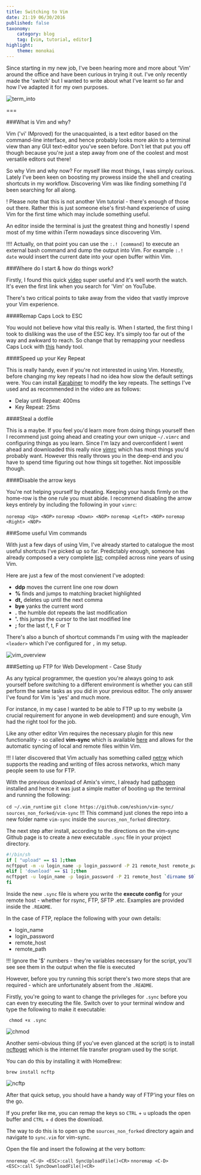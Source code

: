 ```yaml
---
title: Switching to Vim 
date: 21:19 06/30/2016
published: false
taxonomy:
    category: blog
    tag: [vim, tutorial, editor]
highlight:
    theme: monokai
---
```


Since starting in my new job, I've been hearing more and more about 'Vim' around the office and have been curious in trying it out. I've only recently made the 'switch' but I wanted to write about what I've learnt so far and how I've adapted it for my own purposes.

![term_into](vim.svg)


===

###What is Vim and why?

Vim ('vi' IMproved) for the unacquainted, is a text editor based on the command-line interface, and hence probably looks more akin to a terminal view than any GUI text-editor you've seen before. Don't let that put you off though because you're just a step away from one of the coolest and most versatile editors out there!

So why Vim and why now? For myself like most things, I was simply curious. Lately I've been keen on boosting my prowess inside the shell and creating shortcuts in my workflow. Discovering Vim was like finding something I'd been searching for all along. 

! Please note that this is not another Vim tutorial - there's enough of those out there. Rather this is just someone else's first-hand experience of using Vim for the first time which may include something useful. 

An editor inside the terminal is just the greatest thing and honestly I spend most of my time within iTerm nowadays since discovering Vim.

!!!! Actually, on that point you can use the `:.! [command]` to execute an external bash command and dump the output into Vim. For example `:.! date` would insert the current date into your open buffer within Vim.

###Where do I start & how do things work?

Firstly, I found this quick [video](https://www.youtube.com/watch?v=_NUO4JEtkDw) super useful and it's well worth the watch. It's even the first link when you search for 'Vim' on YouTube.

There's two critical points to take away from the video that vastly improve your Vim experience.

####Remap Caps Lock to ESC

You would not believe how vital this really is. When I started, the first thing I took to disliking was the use of the ESC key. It's simply too far out of the way and awkward to reach. So change that by remapping your needless Caps Lock with [this](https://pqrs.org/osx/karabiner/seil.html.en) handy tool. 

####Speed up your Key Repeat

This is really handy, even if you're not interested in using Vim. Honestly, before changing my key repeats I had no idea how slow the default settings were. You can install [Karabiner](https://pqrs.org/osx/karabiner/) to modify the key repeats. The settings I've used and as recommended in the video are as follows:

+ Delay until Repeat: 400ms
+ Key Repeat: 25ms  

####Steal a dotfile

This is a maybe. If you feel you'd learn more from doing things yourself then I recommend just going ahead and creating your own unique `~/.vimrc` and configuring things as you learn. Since I'm lazy and overconfident I went ahead and downloaded this really nice [vimrc](https://github.com/amix/vimrc) which has most things you'd probably want. However this really throws you in the deep-end and you have to spend time figuring out how things sit together. Not impossible though. 

####Disable the arrow keys

You're not helping yourself by cheating. Keeping your hands firmly on the home-row is the one rule you must abide. I recommend disabling the arrow keys entirely by including the following in your `vimrc`:

`noremap <Up> <NOP>`
`noremap <Down> <NOP>`
`noremap <Left> <NOP>`
`noremap <Right> <NOP>`

###Some useful Vim commands

With just a few days of using Vim, I've already started to catalogue the most useful shortcuts I've picked up so far. Predictably enough, someone has already composed a very complete [list](http://rayninfo.co.uk/vimtips.html); compiled across nine years of using Vim.  

Here are just a few of the most convienent I've adopted:

+ **ddp** moves the current line one row down
+ **%** finds and jumps to matching bracket highlighted
+ **dt,** deletes up until the next comma
+ **bye** yanks the current word
+ **.** the humble dot repeats the last modification
+ **'.** this jumps the cursor to the last modified line
+ **;** for the last f, t, F or T

There's also a bunch of shortcut commands I'm using with the mapleader `<leader>` which I've configured for `,` in my setup. 

![vim_overview](vim_overview.png)

###Setting up FTP for Web Development - Case Study

As any typical programmer, the question you're always going to ask yourself before switching to a different environment is whether you can still perform the same tasks as you did in your previous editor. The only answer I've found for Vim is 'yes' and much more. 

For instance, in my case I wanted to be able to FTP up to my website (a crucial requirement for anyone in web development) and sure enough, Vim had the right tool for the job.

Like any other editor Vim requires the necessary plugin for this new functionality - so called **vim-sync** which is available [here](https://github.com/eshion/vim-sync/) and allows for the automatic syncing of local and remote files within Vim.

!!! I later discovered that Vim actually has something called [netrw](http://www.vim.org/scripts/script.php?script_id=1075) which supports the reading and writing of files across networks, which many people seem to use for FTP. 

With the previous download of Amix's vimrc, I already had [pathogen](https://github.com/tpope/vim-pathogen) installed and hence it was just a simple matter of booting up the terminal and running the following:

`
cd ~/.vim_runtime
`
`
git clone https://github.com/eshion/vim-sync/ sources_non_forked/vim-sync
`
!!! This command just clones the repo into a new folder name `vim-sync` inside the `sources_non_forked` directory.

The next step after install, according to the directions on the vim-sync Github page is to create a new executable `.sync` file in your project directory.

```bash
#!/bin/sh
if [ "upload" == $1 ];then
ncftpput -m -u login_name -p login_password -P 21 remote_host remote_path/$2 `dirname $0`/$2/$3
elif [ 'download' == $1 ];then
ncftpget -u login_name -p login_password -P 21 remote_host `dirname $0`/$2 remote_path/$2/$3 
fi
```

Inside the new `.sync` file is where you write the **execute config** for your remote host - whether for rsync, FTP, SFTP .etc. Examples are provided inside the `.README`. 

In the case of FTP, replace the following with your own details: 

* login_name
* login_password
* remote_host
* remote_path

!!! Ignore the '$' numbers - they're variables necessary for the script, you'll see see them in the output when the file is executed

However, before you try running this script there's two more steps that are required - which are unfortunately absent from the `.README`. 

Firstly, you're going to want to change the privileges for `.sync` before you can even try executing the file. Switch over to your terminal window and type the following to make it executable:

` 
chmod +x .sync
`

![chmod](chmod.png)

Another semi-obvious thing (if you've even glanced at the script) is to install [ncftpget](http://www.ncftp.com/ncftp/doc/ncftpput.html) which is the internet file transfer program used by the script.

You can do this by installing it with HomeBrew: 

`
brew install ncftp
`


![ncftp](ncftp_install.png)


After that quick setup, you should have a handy way of FTP'ing your files on the go. 

If you prefer like me, you can remap the keys so `CTRL` + `u` uploads the open buffer and `CTRL` + `d` does the download. 

The way to do this is to open up the `sources_non_forked` directory again and navigate to `sync.vim` for vim-sync. 

Open the file and insert the following at the very bottom:

`
nnoremap <C-U> <ESC>:call SyncUploadFile()<CR>
`
`
nnoremap <C-D> <ESC>:call SyncDownloadFile()<CR>
`











 
